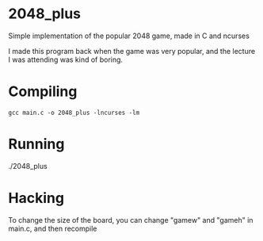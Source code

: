 # 2048_plus

Simple implementation of the popular 2048 game, made in C and ncurses

I made this program back when the game was very popular, and the lecture I was attending was kind of boring.

# Compiling

    gcc main.c -o 2048_plus -lncurses -lm

# Running

   ./2048_plus

# Hacking

To change the size of the board, you can change "gamew" and "gameh" in main.c, and then recompile
